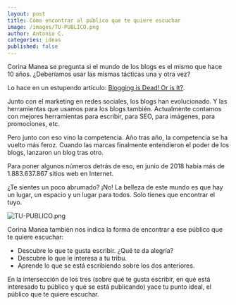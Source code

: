 ```yaml
---
layout: post
title: Cómo encontrar al público que te quiere escuchar
image: /images/TU-PUBLICO.png
author: Antonio C.
categories: ideas
published: false
---
```


Corina Manea se pregunta si el mundo de los blogs es el mismo que hace 10 años. ¿Deberíamos usar las mismas tácticas una y otra vez? 

Lo hace en un estupendo artículo: [Blogging is Dead! Or is It?](https://medium.com/@corinamanea/blogging-is-dead-or-is-it-57c559b253e6).

Junto con el marketing en redes sociales, los blogs han evolucionado. Y las herramientas que usamos para los blogs también. Actualmente contamos con mejores herramientas para escribir, para SEO, para imágenes, para promociones, etc.

Pero junto con eso vino la competencia. Año tras año, la competencia se ha vuelto más feroz. Cuando las marcas finalmente entendieron el poder de los blogs, lanzaron un blog tras otro.

Para poner algunos números detrás de eso, en junio de 2018 había más de 1.883.637.867 sitios web en Internet.

¿Te sientes un poco abrumado? ¡No! La belleza de este mundo es que hay un lugar, un espacio y un lugar para todos. Solo tienes que encontrar el tuyo. 

![TU-PUBLICO.png]({{site.baseurl}}/images/TU-PUBLICO.png)

Corina Manea también nos indica la forma de encontrar a ese público que te quiere escuchar: 

- Descubre lo que te gusta escribir. ¿Qué te da alegría?
- Descubre lo que le interesa a tu tribu.
- Aprende lo que se está escribiendo sobre los dos anteriores.

En la intersección de los tres (sobre qué te gusta escribir, en qué está interesado tu público y qué se está publicando) yace tu punto ideal, el público que te quiere escuchar.
